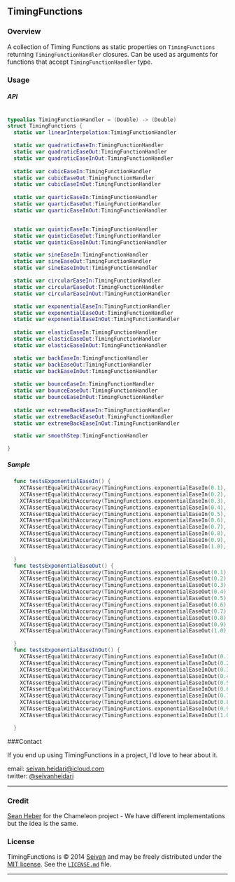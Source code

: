 ## TimingFunctions

### Overview
A collection of Timing Functions as static properties on ```TimingFunctions``` returning ```TimingFunctionHandler``` closures. Can be used as arguments for functions that accept ```TimingFunctionHandler``` type. 



### Usage

##### API
```swift

typealias TimingFunctionHandler = (Double) -> (Double)
struct TimingFunctions {
  static var linearInterpolation:TimingFunctionHandler

  static var quadraticEaseIn:TimingFunctionHandler
  static var quadraticEaseOut:TimingFunctionHandler
  static var quadraticEaseInOut:TimingFunctionHandler
  
  static var cubicEaseIn:TimingFunctionHandler
  static var cubicEaseOut:TimingFunctionHandler
  static var cubicEaseInOut:TimingFunctionHandler
  
  static var quarticEaseIn:TimingFunctionHandler 
  static var quarticEaseOut:TimingFunctionHandler 
  static var quarticEaseInOut:TimingFunctionHandler


  static var quinticEaseIn:TimingFunctionHandler
  static var quinticEaseOut:TimingFunctionHandler
  static var quinticEaseInOut:TimingFunctionHandler

  static var sineEaseIn:TimingFunctionHandler
  static var sineEaseOut:TimingFunctionHandler
  static var sineEaseInOut:TimingFunctionHandler

  static var circularEaseIn:TimingFunctionHandler 
  static var circularEaseOut:TimingFunctionHandler
  static var circularEaseInOut:TimingFunctionHandler

  static var exponentialEaseIn:TimingFunctionHandler
  static var exponentialEaseOut:TimingFunctionHandler 
  static var exponentialEaseInOut:TimingFunctionHandler
  
  static var elasticEaseIn:TimingFunctionHandler
  static var elasticEaseOut:TimingFunctionHandler
  static var elasticEaseInOut:TimingFunctionHandler

  static var backEaseIn:TimingFunctionHandler
  static var backEaseOut:TimingFunctionHandler
  static var backEaseInOut:TimingFunctionHandler
  
  static var bounceEaseIn:TimingFunctionHandler
  static var bounceEaseOut:TimingFunctionHandler 
  static var bounceEaseInOut:TimingFunctionHandler 
  
  static var extremeBackEaseIn:TimingFunctionHandler 
  static var extremeBackEaseOut:TimingFunctionHandler 
  static var extremeBackEaseInOut:TimingFunctionHandler

  static var smoothStep:TimingFunctionHandler

}

```

##### Sample
```swift
  func testsExponentialEaseIn() {
    XCTAssertEqualWithAccuracy(TimingFunctions.exponentialEaseIn(0.1), 0.001953125, 0.0001)
    XCTAssertEqualWithAccuracy(TimingFunctions.exponentialEaseIn(0.2), 0.00390625, 0.0001)
    XCTAssertEqualWithAccuracy(TimingFunctions.exponentialEaseIn(0.3), 0.0078125, 0.0001)
    XCTAssertEqualWithAccuracy(TimingFunctions.exponentialEaseIn(0.4), 0.015625, 0.0001)
    XCTAssertEqualWithAccuracy(TimingFunctions.exponentialEaseIn(0.5), 0.03125, 0.0001)
    XCTAssertEqualWithAccuracy(TimingFunctions.exponentialEaseIn(0.6), 0.0625, 0.0001)
    XCTAssertEqualWithAccuracy(TimingFunctions.exponentialEaseIn(0.7), 0.125, 0.0001)
    XCTAssertEqualWithAccuracy(TimingFunctions.exponentialEaseIn(0.8), 0.25, 0.0001)
    XCTAssertEqualWithAccuracy(TimingFunctions.exponentialEaseIn(0.9), 0.5, 0.0001)
    XCTAssertEqualWithAccuracy(TimingFunctions.exponentialEaseIn(1.0), 1.0, 0.0001)

  }
  func testsExponentialEaseOut() {
    XCTAssertEqualWithAccuracy(TimingFunctions.exponentialEaseOut(0.1), 0.5, 0.0001)
    XCTAssertEqualWithAccuracy(TimingFunctions.exponentialEaseOut(0.2), 0.75, 0.0001)
    XCTAssertEqualWithAccuracy(TimingFunctions.exponentialEaseOut(0.3), 0.875, 0.0001)
    XCTAssertEqualWithAccuracy(TimingFunctions.exponentialEaseOut(0.4), 0.9375, 0.0001)
    XCTAssertEqualWithAccuracy(TimingFunctions.exponentialEaseOut(0.5), 0.96875, 0.0001)
    XCTAssertEqualWithAccuracy(TimingFunctions.exponentialEaseOut(0.6), 0.984375, 0.0001)
    XCTAssertEqualWithAccuracy(TimingFunctions.exponentialEaseOut(0.7), 0.9921875, 0.0001)
    XCTAssertEqualWithAccuracy(TimingFunctions.exponentialEaseOut(0.8), 0.99609375, 0.0001)
    XCTAssertEqualWithAccuracy(TimingFunctions.exponentialEaseOut(0.9), 0.998046875, 0.0001)
    XCTAssertEqualWithAccuracy(TimingFunctions.exponentialEaseOut(1.0), 1.0, 0.0001)

  }
  func testsExponentialEaseInOut() {
    XCTAssertEqualWithAccuracy(TimingFunctions.exponentialEaseInOut(0.1), 0.001953125, 0.0001)
    XCTAssertEqualWithAccuracy(TimingFunctions.exponentialEaseInOut(0.2), 0.0078125, 0.0001)
    XCTAssertEqualWithAccuracy(TimingFunctions.exponentialEaseInOut(0.3), 0.03125, 0.0001)
    XCTAssertEqualWithAccuracy(TimingFunctions.exponentialEaseInOut(0.4), 0.125, 0.0001)
    XCTAssertEqualWithAccuracy(TimingFunctions.exponentialEaseInOut(0.5), 0.5, 0.0001)
    XCTAssertEqualWithAccuracy(TimingFunctions.exponentialEaseInOut(0.6), 0.875, 0.0001)
    XCTAssertEqualWithAccuracy(TimingFunctions.exponentialEaseInOut(0.7), 0.96875, 0.0001)
    XCTAssertEqualWithAccuracy(TimingFunctions.exponentialEaseInOut(0.8), 0.9921875, 0.0001)
    XCTAssertEqualWithAccuracy(TimingFunctions.exponentialEaseInOut(0.9), 0.998046875, 0.0001)
    XCTAssertEqualWithAccuracy(TimingFunctions.exponentialEaseInOut(1.0), 1.0, 0.0001)

  }

``` 





###Contact

If you end up using TimingFunctions in a project, I'd love to hear about it.

email: [seivan.heidari@icloud.com](mailto:seivan.heidari@icloud.com)  
twitter: [@seivanheidari](https://twitter.com/seivanheidari)

***

### Credit
[Sean Heber](http://twitter.com/BigZaphod) for the Chameleon project - We have different implementations but the idea is the same. 

### License

TimingFunctions is © 2014 [Seivan](http://www.github.com/seivan) and may be freely
distributed under the [MIT license](http://opensource.org/licenses/MIT).
See the [`LICENSE.md`](https://github.com/seivan/TimingFunctions/blob/master/LICENSE.md) file.

*** 